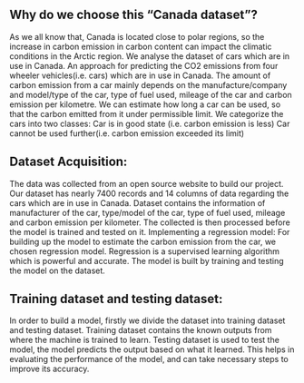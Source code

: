 ## Why do we choose this “Canada dataset”?
As we all know that, Canada is located close to polar regions, so the increase in carbon emission in carbon content can impact the climatic conditions in the Arctic region.
We analyse the dataset of cars which are in use in Canada.
An approach for predicting the CO2 emissions from four wheeler vehicles(i.e. cars) which are in use in Canada.
The amount of carbon emission from a car mainly depends on the manufacture/company and model/type of the car, type of fuel used, mileage of the car and carbon emission per kilometre.
We can estimate how long a car can be used, so that the carbon emitted from it under permissible limit.
We categorize the cars into two classes:
Car is in good state (i.e. carbon emission is less)
Car cannot be used further(i.e. carbon emission exceeded its limit)
<br>
## Dataset Acquisition:
The data was collected from an open source website to build our project.
Our dataset has nearly 7400 records and 14 columns of data regarding the cars which are in use in Canada.
Dataset contains the information of manufacturer of the car, type/model of the car, type of fuel used, mileage and carbon emission per kilometer.
The collected is then processed before the model is trained and tested on it.
Implementing a regression model:
For building up the model to estimate the carbon emission from the car, we chosen regression model.
 Regression is a supervised learning algorithm which is powerful and accurate.
The model is built by training and testing the model on the dataset.

## Training dataset and testing dataset:
In order to build a model, firstly we divide the dataset into training dataset and testing dataset.
Training dataset contains the known outputs from where the machine is trained to learn.
Testing dataset is used to test the model, the model predicts the output based on what it learned.
This helps in evaluating the performance of the model, and can take necessary steps to improve its accuracy.
